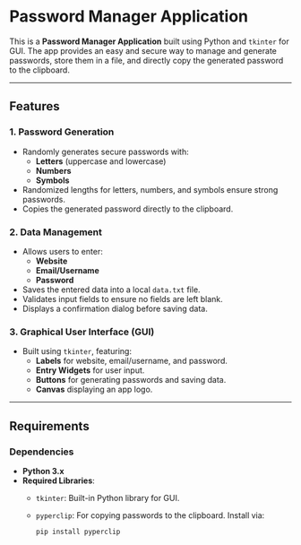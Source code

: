 # Password Manager Application

This is a **Password Manager Application** built using Python and `tkinter` for GUI. The app provides an easy and secure way to manage and generate passwords, store them in a file, and directly copy the generated password to the clipboard.

---

## Features

### 1. Password Generation

- Randomly generates secure passwords with:
  - **Letters** (uppercase and lowercase)
  - **Numbers**
  - **Symbols**
- Randomized lengths for letters, numbers, and symbols ensure strong passwords.
- Copies the generated password directly to the clipboard.

### 2. Data Management

- Allows users to enter:
  - **Website**
  - **Email/Username**
  - **Password**
- Saves the entered data into a local `data.txt` file.
- Validates input fields to ensure no fields are left blank.
- Displays a confirmation dialog before saving data.

### 3. Graphical User Interface (GUI)

- Built using `tkinter`, featuring:
  - **Labels** for website, email/username, and password.
  - **Entry Widgets** for user input.
  - **Buttons** for generating passwords and saving data.
  - **Canvas** displaying an app logo.

---

## Requirements

### Dependencies

- **Python 3.x**
- **Required Libraries**:
  - `tkinter`: Built-in Python library for GUI.
  - `pyperclip`: For copying passwords to the clipboard. Install via:

    ```bash
    pip install pyperclip
    ```
